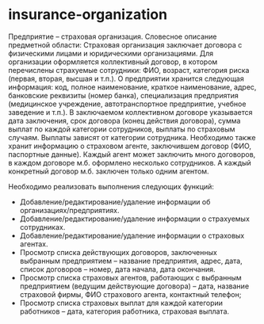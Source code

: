 # insurance-organization

Предприятие – страховая организация.
Словесное описание предметной области: Страховая организация заключает договора с физическими лицами и юридическими организациями. Для организации оформляется коллективный договор, в котором перечислены страхуемые сотрудники: ФИО, возраст, категория риска (первая, вторая, высшая и т.п.). О предприятии хранится следующая информация: код, полное наименование, краткое наименование, адрес, банковские реквизиты (номер банка), специализация предприятия (медицинское учреждение, автотранспортное предприятие, учебное заведение и т.п.). В заключаемом коллективном договоре указывается дата заключения, срок договора (конец действия договора), сумма выплат по каждой категории сотрудников, выплаты по страховым случаям. Выплаты зависят от категории сотрудника. Необходимо также хранит информацию о страховом агенте, заключившем договор (ФИО, паспортные данные). Каждый агент может заключить много договоров, в каждом договоре м.б. оформлено несколько сотрудников. А каждый конкретный договор м.б. заключен только одним агентом.

Необходимо реализовать выполнения следующих функций:
-  Добавление/редактирование/удаление информации об организациях/предприятиях.
-  Добавление/редактирование/удаление информации о страхуемых сотрудниках.
-  Добавление/редактирование/удаление информации о страховых агентах.
-  Просмотр списка действующих договоров, заключенных выбранным предприятием – название предприятия, адрес, дата, список договоров – номер, дата начала, дата окончания.
-  Просмотр списка страховых агентов, работающих с выбранным предприятием (ведущим действующие договора) – дата, название страховой фирмы, ФИО страхового агента, контактный телефон;
-  Просмотр списка страховых выплат для каждой категории работников – дата, категория работника, страховая выплата.
